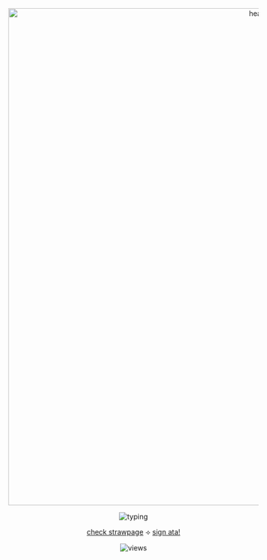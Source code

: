 <div align="center">
  <img src="https://i.imgur.com/2m6iwnP.png" width="1000" alt="header"/>

  <img 
    src="https://readme-typing-svg.herokuapp.com?font=Times+New+Roman&size=20&duration=2000&pause=800&color=C75606&center=true&vCenter=true&width=700&lines=Usually+in+class+so+w2i...;c*h+always+encouraged!;int+anytime...+ok...?;check+my+strawpage+too!)" 
    alt="typing"
  />


  <a href="https://calendular.straw.page/">check strawpage</a>
  ⟢
  <a href="https://calindean.atabook.org/">sign ata!</a>


  <img src="https://komarev.com/ghpvc/?username=pllayer-132&color=c75606&style=flat-square&label=PLAYERS-STABBED&base=50&abbreviated=true" alt="views"/>
  
<br/><br/>


 

</div>





  

<!--
**pllayer-132/pllayer-132** is a ✨ _special_ ✨ repository because its `README.md` (this file) appears on your GitHub profile.

Here are some ideas to get you started:

- 🔭 I’m currently working on ...
- 🌱 I’m currently learning ...
- 👯 I’m looking to collaborate on ...
- 🤔 I’m looking for help with ...
- 💬 Ask me about ...
- 📫 How to reach me: ...
- 😄 Pronouns: ...
- ⚡ Fun fact: ...
-->
